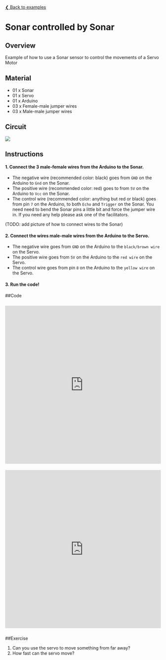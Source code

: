 [❮ Back to examples](#!robotics/code-examples.md)
# Sonar controlled by Sonar

## Overview
Example of how to use a Sonar sensor to control the movements of a Servo Motor

## Material
* 01 x Sonar
* 01 x Servo
* 01 x Arduino
* 03 x Female-male jumper wires
* 03 x Male-male jumper wires

## Circuit
![](https://cloud.githubusercontent.com/assets/122277/4791249/fb961cb0-5dda-11e4-835f-6ae57954251d.png)


## Instructions
#### 1. Connect the 3 male-female wires from the Arduino to the Sonar.

* The negative wire (recommended color: black) goes from ```GND``` on the Arduino to ```Gnd``` on the Sonar.
* The positive wire (recommended color: red) goes to from ```5V``` on the Arduino to ```Vcc``` on the Sonar.
* The control wire (recommended color: anything but red or black) goes from pin ```7``` on the Arduino, to both ```Echo``` and ```Trigger``` on the Sonar. You need need to bend the Sonar pins a little bit and force the jumper wire in. If you need any help please ask one of the facilitators.

(TODO: add picture of how to connect wires to the Sonar) 

#### 2. Connect the wires male-male wires from the Arduino to the Servo.

* The negative wire goes from ```GND``` on the Arduino to the ```black/brown wire``` on the Servo.
* The positive wire goes from ```5V``` on the Arduino to the ```red wire``` on the Servo.
* The control wire goes from pin ```8``` on the Arduino to the ```yellow wire``` on the Servo.

#### 3. Run the code!

##Code
<iframe style="height: 510px; width: 100%; margin: 10px 0 10px;" allowTransparency="true" src="https://codebender.cc/embed/sketch:57083" frameborder="0"></iframe>
<iframe style="height: 510px; width: 100%; margin: 10px 0 10px;" allowTransparency="true" src="https://codebender.cc/embed/serialmonitor" frameborder="0"></iframe>

##Exercise
1. Can you use the servo to move something from far away?
2. How fast can the servo move?
